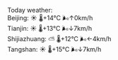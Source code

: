 Today weather:  
Beijing: ☀️ 🌡️+14°C 🌬️↑0km/h  
Tianjin: ☀️ 🌡️+13°C 🌬️↓7km/h  
Shijiazhuang: ⛅️  🌡️+12°C 🌬️←4km/h  
Tangshan: ☀️ 🌡️+15°C 🌬️↓7km/h  
